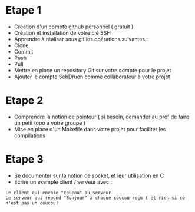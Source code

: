 # Etape 1  
- Creation d'un compte github personnel ( gratuit )
- Création et installation de votre clé SSH
- Apprendre à réaliser sous git les opérations suivantes :
- Clone
- Commit
- Push
- Pull
- Mettre en place un repository Git sur votre compte pour le projet
- Ajouter le compte SebDruon comme collaborateur à votre projet

#  Etape 2  
- Comprendre la notion de pointeur ( si besoin, demander au prof de faire un petit topo a votre groupe )
- Mise en place d'un Makefile dans votre projet pour faciliter les compilations

# Etape 3  
- Se documenter sur la notion de socket, et leur utilisation en C
- Ecrire un exemple client / serveur avec : 
```
Le client qui envoie "coucou" au serveur
Le serveur qui répond "Bonjour" à chaque coucou reçu ( et rien si ce n'est pas un coucou)
```
